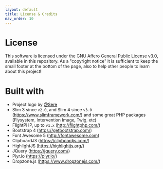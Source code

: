 ```yaml
---
layout: default
title: License & Credits
nav_order: 10
---
```


# License
This software is licensed under the <a href="https://choosealicense.com/licenses/agpl-3.0/">GNU Affero General Public License v3.0</a>, available in this repository.
As a "copyright notice" it is sufficient to keep the small footer at the bottom of the page, also to help other people to learn about this project!

# Built with
+ Project logo by [@Sere](https://www.deviantart.com/serenaitalia)
+ Slim 3 since `v2.0`, and Slim 4 since `v3.0` (https://www.slimframework.com/) and some great PHP packages (Flysystem, Intervention Image, Twig, etc)
+ FlightPHP, up to `v1.x` (http://flightphp.com/)
+ Bootstrap 4 (https://getbootstrap.com/)
+ Font Awesome 5 (http://fontawesome.com)
+ ClipboardJS (https://clipboardjs.com/)
+ HighlightJS (https://highlightjs.org/)
+ JQuery (https://jquery.com/)
+ Plyr.io (https://plyr.io/)
+ Dropzone.js (https://www.dropzonejs.com/)